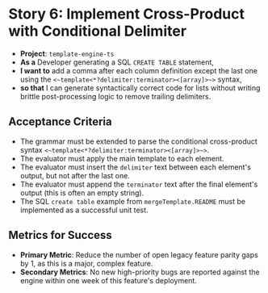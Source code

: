 # Story 6: Implement Cross-Product with Conditional Delimiter

- **Project**: `template-engine-ts`
- **As a** Developer generating a SQL `CREATE TABLE` statement,
- **I want to** add a comma after each column definition except the last one using the `<~template<*?delimiter:terminator><[array]>~>` syntax,
- **so that** I can generate syntactically correct code for lists without writing brittle post-processing logic to remove trailing delimiters.

## Acceptance Criteria

- The grammar must be extended to parse the conditional cross-product syntax `<~template<*?delimiter:terminator><[array]>~>`.
- The evaluator must apply the main template to each element.
- The evaluator must insert the `delimiter` text between each element's output, but not after the last one.
- The evaluator must append the `terminator` text after the final element's output (this is often an empty string).
- The SQL `create table` example from `mergeTemplate.README` must be implemented as a successful unit test.

## Metrics for Success

- **Primary Metric**: Reduce the number of open legacy feature parity gaps by 1, as this is a major, complex feature.
- **Secondary Metrics**: No new high-priority bugs are reported against the engine within one week of this feature's deployment.
